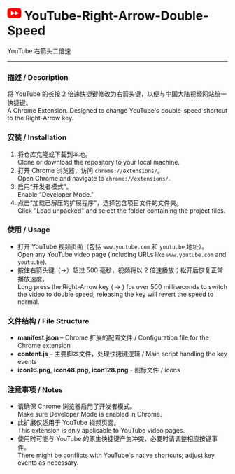 # <img src="icon128.png" alt="YouTube-Right-Arrow-Double-Speed" width="32" height="32"> YouTube-Right-Arrow-Double-Speed
YouTube 右箭头二倍速

---

### 描述 / Description

将 YouTube 的长按 2 倍速快捷键修改为右箭头键，以便与中国大陆视频网站统一快捷键。  
A Chrome Extension. Designed to change YouTube's double-speed shortcut to the Right-Arrow key.  

### 安装 / Installation

1. 将仓库克隆或下载到本地。  
   Clone or download the repository to your local machine.
2. 打开 Chrome 浏览器，访问 `chrome://extensions/`。  
   Open Chrome and navigate to `chrome://extensions/`.
3. 启用“开发者模式”。  
   Enable "Developer Mode."
4. 点击“加载已解压的扩展程序”，选择包含项目文件的文件夹。  
   Click "Load unpacked" and select the folder containing the project files.

### 使用 / Usage

- 打开 YouTube 视频页面（包括 `www.youtube.com` 和 `youtu.be` 地址）。  
  Open any YouTube video page (including URLs like `www.youtube.com` and `youtu.be`).
- 按住右箭头键（→）超过 500 毫秒，视频将以 2 倍速播放；松开后恢复正常播放速度。  
  Long press the Right-Arrow key ( → ) for over 500 milliseconds to switch the video to double speed; releasing the key will revert the speed to normal.

### 文件结构 / File Structure

- **manifest.json** – Chrome 扩展的配置文件 / Configuration file for the Chrome extension
- **content.js** – 主要脚本文件，处理快捷键逻辑 / Main script handling the key events
- **icon16.png**, **icon48.png**, **icon128.png** - 图标文件 / icons

### 注意事项 / Notes

- 请确保 Chrome 浏览器启用了开发者模式。  
  Make sure Developer Mode is enabled in Chrome.
- 此扩展仅适用于 YouTube 视频页面。  
  This extension is only applicable to YouTube video pages.
- 使用时可能与 YouTube 的原生快捷键产生冲突，必要时请调整相应按键事件。  
  There might be conflicts with YouTube's native shortcuts; adjust key events as necessary.
